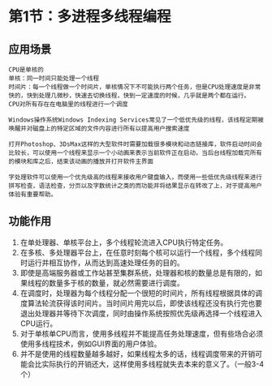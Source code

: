 # 第1节：多进程多线程编程
## 应用场景
```
CPU是单核的
单核：同一时间只能处理一个线程
时间片：每一个线程做一个时间片，单核情况下不可能执行两个任务，但是CPU处理速度是非常快的，快到处理几微秒，快速去切换线程，快到一定速度的时候，几乎就是两个都在运行。
CPU对所有存在在电脑里的线程进行一个调度
```
```
Windows操作系统Windows Indexing Services常见了一个低优先级的线程，该线程定期被唤醒并对磁盘上的特定区域的文件内容进行所有以提高用户搜索速度
```
```
打开Photoshop、3DsMax这样的大型软件时需要加载很多模块和动态链接库，软件启动时间会比较长，可以使用一个线程来显示一个小动画来表示当前软件正在启动，当后台线程加载完所有的模块和库之后，结束该动画的播放并打开软件主界面
```
```
字处理软件可以使用一个优先级高的线程来接收用户键盘输入，而使用一些低优先级线程来进行拼写检查，语法检查，分页以及字数统计之类的而功能并将结果显示在转改了上，对于提高用户体验有重要帮助。
```
## 功能作用
1. 在单处理器、单核平台上，多个线程轮流进入CPU执行特定任务。
2. 在多核、多处理器平台上，在任意时刻每个核可以运行一个线程，多个线程同时运行并相互协作，从而达到高速处理任务的目的。
3. 即使是高端服务器或工作站甚至集群系统，处理器和核的数量总是有限的，如果线程的数量多于核的数量，就必然需要进行调度。
4. 在调度时，处理器为每个线程分配一个很短的时间片，所有线程根据具体的调度算法轮流获得该时间片。当时间片用完以后，即使该线程还没有执行完也要退出处理器并等待下次调度，同时由操作系统按照优先级再选择一个线程进入CPU运行。
5. 对于单核单CPU而言，使用多线程并不能提高任务处理速度，但有些场合必须使用多线程技术，例如GUI界面的用户体验。
6. 并不是使用的线程数量越多越好，如果线程太多的话，线程调度带来的开销可能会比实际执行的开销还大，这样使用多线程就失去本来的意义了。（一般3-4个）

